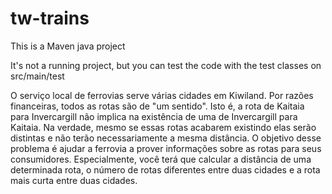 # tw-trains

This is a Maven java project

It's not a running project, but you can test the code with the test classes on src/main/test

O serviço local de ferrovias serve várias cidades em Kiwiland. Por razões financeiras, todos as rotas são de "um sentido". Isto é, a rota de Kaitaia para Invercargill não implica na existência de uma de Invercargill para Kaitaia. Na verdade, mesmo se essas rotas acabarem existindo elas serão distintas e não terão necessariamente a mesma distância.
O objetivo desse problema é ajudar a ferrovia a prover informações sobre as rotas para seus consumidores. Especialmente, você terá que calcular a distância de uma determinada rota, o número de rotas diferentes entre duas cidades e a rota mais curta entre duas cidades.
